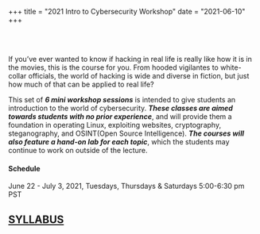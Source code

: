 +++
title = "2021 Intro to Cybersecurity Workshop"
date = "2021-06-10"
+++   

<br><br>

If you’ve ever wanted to know if hacking in real life is really like how it is in the movies, this is the course for you. From hooded vigilantes to white-collar officials, the world of hacking is wide and diverse in fiction, but just how much of that can be applied to real life? 
                
This set of ***6 mini workshop sessions*** is intended to give students an introduction to the world of cybersecurity. ***These classes are aimed towards students with no prior experience***, and will provide them a foundation in operating Linux, exploiting websites, cryptography, steganography, and OSINT(Open Source Intelligence). ***The courses will also feature a hand-on lab for each topic***, which the students may continue to work on outside of the lecture. 

              
#### Schedule ####
                             
June 22 - July 3, 2021, Tuesdays, Thursdays & Saturdays 5:00-6:30 pm PST​                   


[SYLLABUS](../intro_to_cybersecurity.pdf)
---

